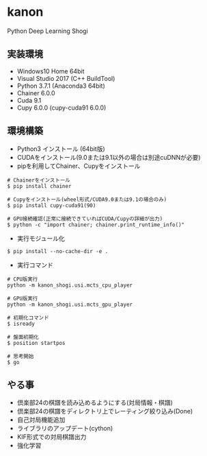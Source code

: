 # kanon
Python Deep Learning Shogi

## 実装環境
- Windows10 Home 64bit
- Visual Studio 2017 (C++ BuildTool)
- Python 3.7.1 (Anaconda3 64bit)
- Chainer 6.0.0
- Cuda 9.1
- Cupy 6.0.0 (cupy-cuda91 6.0.0)

## 環境構築
- Python3 インストール (64bit版)
- CUDAをインストール(9.0または9.1以外の場合は別途cuDNNが必要)
- pipを利用してChainer、Cupyをインストール
```
# Chainerをインストール
$ pip install chainer

# Cupyをインストール(wheel形式/CUDA9.0または9.1の場合のみ)
$ pip install cupy-cuda91(90)

# GPU接続確認(正常に接続できていればCUDA/Cupyの詳細が出力)
$ python -c "import chainer; chainer.print_runtime_info()"
```
- 実行モジュール化
```
$ pip install --no-cache-dir -e .
```
- 実行コマンド
```
# CPU版実行
python -m kanon_shogi.usi.mcts_cpu_player

# GPU版実行
python -m kanon_shogi.usi.mcts_gpu_player

# 初期化コマンド
$ isready

# 盤面初期化
$ position startpos

# 思考開始
$ go
```

## やる事
- 倶楽部24の棋譜を読み込めるようにする(対局情報・棋譜)
- 倶楽部24の棋譜をディレクトリ上でレーティング絞り込み(Done)
- 自己対局機能追加
- ライブラリのアップデート(cython)
- KIF形式での対局棋譜出力
- 強化学習